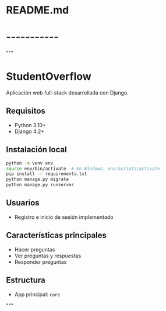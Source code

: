 # README.md
# -----------
"""
# StudentOverflow

Aplicación web full-stack desarrollada con Django.

## Requisitos
- Python 3.10+
- Django 4.2+

## Instalación local

```bash
python -m venv env
source env/bin/activate  # En Windows: env\Scripts\activate
pip install -r requirements.txt
python manage.py migrate
python manage.py runserver
```

## Usuarios
- Registro e inicio de sesión implementado

## Características principales
- Hacer preguntas
- Ver preguntas y respuestas
- Responder preguntas

## Estructura
- App principal: `core`

"""

